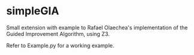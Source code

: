 # simpleGIA
Small extension with example to Rafael Olaechea's implementation of the Guided Improvement Algorithm, using Z3.

Refer to Example.py for a working example.


